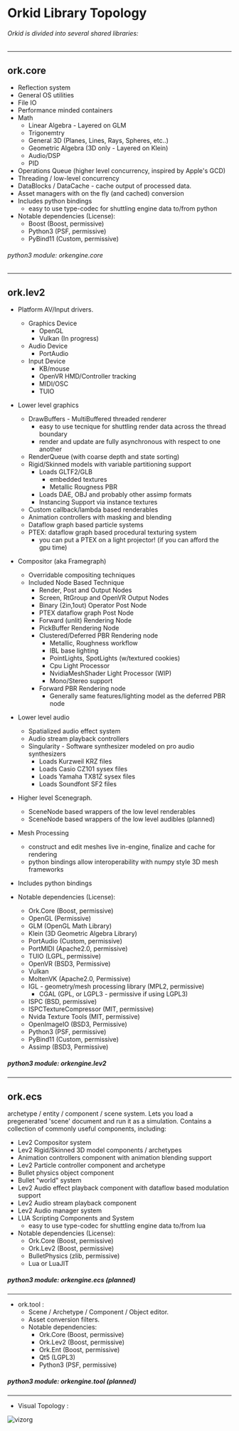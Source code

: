 # Orkid Library Topology
###### Orkid is divided into several shared libraries:
---
## ork.core
  - Reflection system
  - General OS utilities
  - File IO
  - Performance minded containers
  - Math 
    + Linear Algebra - Layered on GLM
    + Trigonemtry
    + General 3D (Planes, Lines, Rays, Spheres, etc..)
    + Geometric Algebra (3D only - Layered on Klein)
    + Audio/DSP
    + PID
  - Operations Queue (higher level concurrency, inspired by Apple's GCD)
  - Threading / low-level concurrency
  - DataBlocks / DataCache - cache output of processed data.
  - Asset managers with on the fly (and cached) conversion
  - Includes python bindings
    + easy to use type-codec for shuttling engine data to/from python
  - Notable dependencies (License):
    + Boost (Boost, permissive)
    + Python3 (PSF, permissive)
    + PyBind11 (Custom, permissive)


###### python3 module: orkengine.core
---
## ork.lev2
  - Platform AV/Input drivers.
    + Graphics Device
      - OpenGL
      - Vulkan (In progress)
    + Audio Device
      - PortAudio
    + Input Device
      - KB/mouse
      - OpenVR HMD/Controller tracking
      - MIDI/OSC
      - TUIO


  - Lower level graphics 
    + DrawBuffers - MultiBuffered threaded renderer
      - easy to use tecnique for shuttling render data across the thread boundary
      - render and update are fully asynchronous with respect to one another
    + RenderQueue (with coarse depth and state sorting)
    + Rigid/Skinned models with variable partitioning support
      - Loads GLTF2/GLB
        + embedded textures
        + Metallic Rougness PBR
      - Loads DAE, OBJ and probably other assimp formats
      - Instancing Support via instance textures
    + Custom callback/lambda based renderables
    + Animation controllers with masking and blending
    + Dataflow graph based particle systems
    + PTEX: dataflow graph based procedural texturing system
      - you can put a PTEX on a light projector! (if you can afford the gpu time)


  - Compositor (aka Framegraph)
    + Overridable compositing techniques
    + Included Node Based Technique
      - Render, Post and Output Nodes
      - Screen, RtGroup and OpenVR Output Nodes
      - Binary (2in,1out) Operator Post Node
      - PTEX dataflow graph Post Node
      - Forward (unlit) Rendering Node
      - PickBuffer Rendering Node
      - Clustered/Deferred PBR Rendering node
        + Metallic, Roughness workflow
        + IBL base lighting
        + PointLights, SpotLights (w/textured cookies)
        + Cpu Light Processor
        + NvidiaMeshShader Light Processor (WIP)
        + Mono/Stereo support
      - Forward PBR Rendering node
        + Generally same features/lighting model as the deferred PBR node

  - Lower level audio
    + Spatialized audio effect system
    + Audio stream playback controllers
    + Singularity - Software synthesizer modeled on pro audio synthesizers
      - Loads Kurzweil KRZ files
      - Loads Casio CZ101 sysex files
      - Loads Yamaha TX81Z sysex files
      - Loads Soundfont SF2 files


  - Higher level Scenegraph.
    + SceneNode based wrappers of the low level renderables
    + SceneNode based wrappers of the low level audibles (planned)


  - Mesh Processing
     + construct and edit meshes live in-engine, finalize and cache for rendering
     + python bindings allow interoperability with numpy style 3D mesh frameworks


  - Includes python bindings

  - Notable dependencies (License):
    + Ork.Core (Boost, permissive)
    + OpenGL (Permissive)
    + GLM (OpenGL Math Library)
    + Klein (3D Geometric Algebra Library)
    + PortAudio (Custom, permissive)
    + PortMIDI (Apache2.0, permissive)
    + TUIO (LGPL, permissive)
    + OpenVR (BSD3, Permissive)
    + Vulkan 
    + MoltenVK (Apache2.0, Permissive)
    + IGL - geometry/mesh processing library (MPL2, permissive)
      - CGAL (GPL, or LGPL3 - permissive if using LGPL3)
    + ISPC (BSD, permissive)
    + ISPCTextureCompressor (MIT, permissive)
    + Nvida Texture Tools (MIT, permissive)
    + OpenImageIO (BSD3, Permissive)
    + Python3 (PSF, permissive)
    + PyBind11 (Custom, permissive)
    + Assimp (BSD3, Permissive) 

##### python3 module: orkengine.lev2

---

## ork.ecs
archetype / entity / component / scene system. Lets you load a pregenerated 'scene' document and run it as a simulation. Contains a collection of commonly useful components, including:

  - Lev2 Compositor system
  - Lev2 Rigid/Skinned 3D model components / archetypes
  - Animation controllers component with animation blending support
  - Lev2 Particle controller component and archetype
  - Bullet physics object component
  - Bullet "world" system
  - Lev2 Audio effect playback component with dataflow based modulation support
  - Lev2 Audio stream playback component
  - Lev2 Audio manager system
  - LUA Scripting Components and System
      + easy to use type-codec for shuttling engine data to/from lua
  - Notable dependencies (License):
      + Ork.Core (Boost, permissive)
      + Ork.Lev2 (Boost, permissive)
      + BulletPhysics (zlib, permissive)
      + Lua or LuaJIT
      
##### python3 module: orkengine.ecs (planned)

---

* ork.tool :
  - Scene / Archetype / Component / Object editor.
  - Asset conversion filters.
  - Notable dependencies:
      + Ork.Core (Boost, permissive)
      + Ork.Lev2 (Boost, permissive)
      + Ork.Ent (Boost, permissive)
      + Qt5 (LGPL3)
      + Python3 (PSF, permissive)

##### python3 module: orkengine.tool (planned)

---

* Visual Topology :

![vizorg](OrkidEngineLayout.png)
